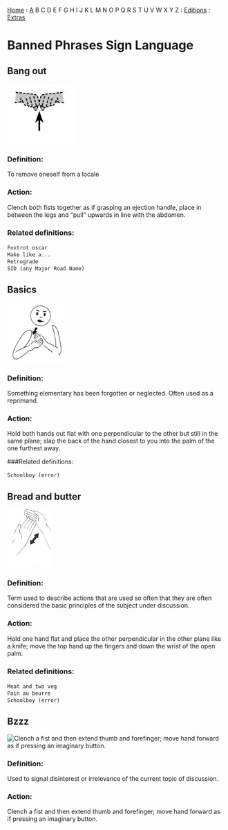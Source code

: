 [Home](/) : [A](aircrew/a) B C D E F G H I J K L M N O P Q R S T U V W X Y Z : [Editions](/foreword/) : [Extras](/extras/)

# Banned Phrases Sign Language

## Bang out

![Clench both fists together as if grasping an ejection handle, place in between the legs and “pull” upwards in line with the abdomen.](bang.gif)

### Definition: 
To remove oneself from a locale

### Action: 
Clench both fists together as if grasping an ejection handle, place in between the legs and “pull” upwards in line with the abdomen.

### Related definitions:

    Foxtrot oscar
    Make like a...
    Retrograde
    SID (any Major Road Name)

## Basics

![Hold both hands out flat with one perpendicular to the other but still in the same plane; slap the back of the hand closest to you into the palm of the one furthest away.](basics.gif)

### Definition: 
Something elementary has been forgotten or neglected. Often used as a reprimand.

### Action: 
Hold both hands out flat with one perpendicular to the other but still in the same plane; slap the back of the hand closest to you into the palm of the one furthest away.

###Related definitions:

    Schoolboy (error)

## Bread and butter

![Hold one hand flat and place the other perpendicular in the other plane like a knife; move the top hand up the fingers and down the wrist of the open palm.](bread.gif)

### Definition: 
Term used to describe actions that are used so often that they are often considered the basic principles of the subject under discussion.

### Action: 
Hold one hand flat and place the other perpendicular in the other plane like a knife; move the top hand up the fingers and down the wrist of the open palm.

### Related definitions:

    Meat and two veg
    Pain au beurre
    Schoolboy (error)


## Bzzz

![Clench a fist and then extend thumb and forefinger; move hand forward as if pressing an imaginary button.
](bzz.gif)

### Definition: 
Used to signal disinterest or irrelevance of the current topic of discussion.

### Action: 
Clench a fist and then extend thumb and forefinger; move hand forward as if pressing an imaginary button.
